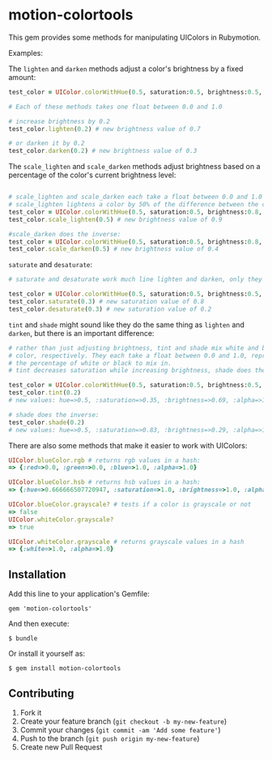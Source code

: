 # motion-colortools

This gem provides some methods for manipulating UIColors in Rubymotion.

Examples:

The `lighten` and `darken` methods adjust a color's brightness by a fixed amount:
```ruby
test_color = UIColor.colorWithHue(0.5, saturation:0.5, brightness:0.5, alpha:1.0)

# Each of these methods takes one float between 0.0 and 1.0 

# increase brightness by 0.2 
test_color.lighten(0.2) # new brightness value of 0.7

# or darken it by 0.2 
test_color.darken(0.2) # new brightness value of 0.3
```
The `scale_lighten` and `scale_darken` methods adjust brightness based on a percentage of the color's current brightness level:
```ruby

# scale_lighten and scale_darken each take a float between 0.0 and 1.0 as a percentage.
# scale_lighten lightens a color by 50% of the difference between the color's current brightness and 1.0, so:  
test_color = UIColor.colorWithHue(0.5, saturation:0.5, brightness:0.8, alpha:1.0)
test_color.scale_lighten(0.5) # new brightness value of 0.9 

#scale_darken does the inverse:
test_color = UIColor.colorWithHue(0.5, saturation:0.5, brightness:0.8, alpha:1.0)
test_color.scale_darken(0.5) # new brightness value of 0.4
```

`saturate` and `desaturate`:
```ruby
# saturate and desaturate work much line lighten and darken, only they adjust... saturation.

test_color = UIColor.colorWithHue(0.5, saturation:0.5, brightness:0.5, alpha:1.0)
test_color.saturate(0.3) # new saturation value of 0.8
test_color.desaturate(0.3) # new saturation value of 0.2
```

`tint` and `shade` might sound like they do the same thing as `lighten` and `darken`, but there is an important difference:
```ruby
# rather than just adjusting brightness, tint and shade mix white and black into the 
# color, respectively. They each take a float between 0.0 and 1.0, representing
# the percentage of white or black to mix in. 
# tint decreases saturation while increasing brightness, shade does the inverse:

test_color = UIColor.colorWithHue(0.5, saturation:0.5, brightness:0.5, alpha:1.0)
test_color.tint(0.2)	
# new values: hue=>0.5, :saturation=>0.35, :brightness=>0.69, :alpha=>1.0

# shade does the inverse:
test_color.shade(0.2)
# new values: hue=>0.5, :saturation=>0.83, :brightness=>0.29, :alpha=>1.0
```

There are also some methods that make it easier to work with UIColors:
```ruby
UIColor.blueColor.rgb # returns rgb values in a hash:
=> {:red=>0.0, :green=>0.0, :blue=>1.0, :alpha=>1.0}

UIColor.blueColor.hsb # returns hsb values in a hash:
=> {:hue=>0.666666507720947, :saturation=>1.0, :brightness=>1.0, :alpha=>1.0} 

UIColor.blueColor.grayscale? # tests if a color is grayscale or not
=> false
UIColor.whiteColor.grayscale?
=> true

UIColor.whiteColor.grayscale # returns grayscale values in a hash
=> {:white=>1.0, :alpha=>1.0}
```

## Installation

Add this line to your application's Gemfile:

    gem 'motion-colortools'

And then execute:

    $ bundle

Or install it yourself as:

    $ gem install motion-colortools

## Contributing

1. Fork it
2. Create your feature branch (`git checkout -b my-new-feature`)
3. Commit your changes (`git commit -am 'Add some feature'`)
4. Push to the branch (`git push origin my-new-feature`)
5. Create new Pull Request
